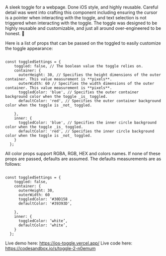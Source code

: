 A sleek toggle for a webpage. Done iOS style, and highly reusable. Careful detail was went into crafting this component including ensuring the cursor is a pointer when interacting with the toggle, and text selection is not triggered when interacting with the toggle. The toggle was designed to be highly reusable and customizable, and just all around over-engineered to be honest. 🤣

Here is a list of props that can be passed on the toggled to easily customize the toggle appearance:

```

const toggledSettings = {
    toggled: false, // The boolean value the toggle relies on.
    container: {
      outerHeight: 30, // Specifies the height dimensions of the outer container. This value measurement is **pixels**.
      outerWidth: 60 // Specifies the width dimensions of the outer container. This value measurement is **pixels**.
      toggledColor: 'blue', // Specifies the outer container background color when the toggle _is_ toggled.
      defaultColor: 'red', // Specifies the outer container background color when the toggle is _not_ toggled. 

    },
    inner: {
      toggledColor: 'blue', // Specifies the inner circle background color when the toggle _is_ toggled.
      defaultColor: 'red', // Specifies the inner circle background color when the toggle is _not_ toggled.
    }
  };

```

All color props support RGBA, RGB, HEX and colors names. If none of these props are passed, defaults are assumed. The defaults measurements are as follows:

```

const toggledSettings = {
    toggled: false, 
    container: {
      outerHeight: 30, 
      outerWidth: 60 
      toggledColor: ‘#30D158 ,
      defaultColor: '#39393D',  

    },
    inner: {
      toggledColor: ‘white’,
      defaultColor: ‘white’, 
    }
  };

```

Live demo here: https://ios-toggle.vercel.app/
Live code here: https://codesandbox.io/s/toggle-2-n0emum
